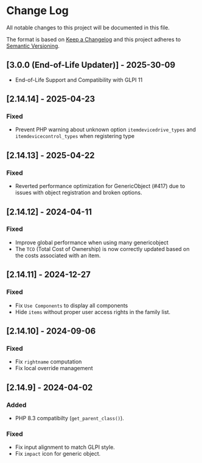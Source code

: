 # Change Log

All notable changes to this project will be documented in this file.

The format is based on [Keep a Changelog](http://keepachangelog.com/)
and this project adheres to [Semantic Versioning](http://semver.org/).

## [3.0.0 (End-of-Life Updater)] - 2025-30-09

- End-of-Life Support and Compatibility with GLPI 11

## [2.14.14] - 2025-04-23

### Fixed

- Prevent PHP warning about unknown option `itemdevicedrive_types` and `itemdevicecontrol_types` when registering type

## [2.14.13] - 2025-04-22

### Fixed

- Reverted performance optimization for GenericObject (#417) due to issues with object registration and broken options.

## [2.14.12] - 2024-04-11

### Fixed

- Improve global performance when using many genericobject
- The `TCO` (Total Cost of Ownership) is now correctly updated based on the costs associated with an item.

## [2.14.11] - 2024-12-27

### Fixed

- Fix `Use Components` to display all components
- Hide `items` without proper user access rights in the family list.

## [2.14.10] - 2024-09-06

### Fixed

- Fix ```rightname``` computation
- Fix local override management

## [2.14.9] - 2024-04-02

### Added

- PHP 8.3 compatibilty (```get_parent_class()```).

### Fixed

- Fix input alignment to match GLPI style.
- Fix ```impact``` icon for generic object.
